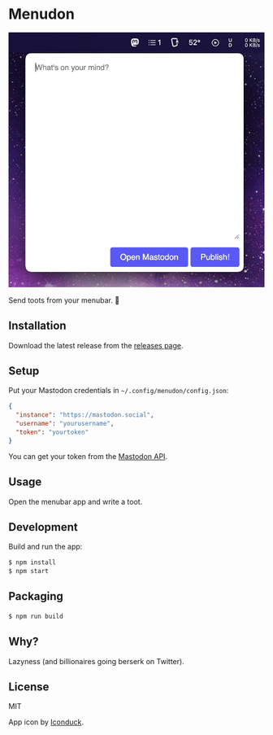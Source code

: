# Menudon

![Screenshot](assets/screenshot.jpg)

Send toots from your menubar. 🐘

## Installation

Download the latest release from the [releases page](https://github.com/mre/menudon/releases).

## Setup

Put your Mastodon credentials in `~/.config/menudon/config.json`:

```json
{
  "instance": "https://mastodon.social",
  "username": "yourusername",
  "token": "yourtoken"
}
```

You can get your token from the [Mastodon API](https://mastodon.social/settings/applications).

## Usage

Open the menubar app and write a toot.

## Development

Build and run the app:

```bash
$ npm install
$ npm start
```

## Packaging

```bash
$ npm run build
```

## Why?

Lazyness (and billionaires going berserk on Twitter).

## License

MIT

App icon by [Iconduck](https://iconduck.com/icons/1891/mastodon).
